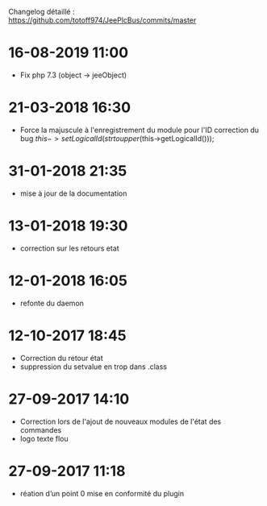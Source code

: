 Changelog détaillé :
<https://github.com/totoff974/JeePlcBus/commits/master>

16-08-2019 11:00
===

-   Fix php 7.3 (object -> jeeObject)

21-03-2018 16:30
===

-   Force la majuscule à l'enregistrement du module pour l'ID correction du bug 
    $this->setLogicalId(strtoupper($this->getLogicalId()));
    
31-01-2018 21:35
===

-   mise à jour de la documentation

13-01-2018 19:30
===

-   correction sur les retours etat

12-01-2018 16:05
===

-   refonte du daemon

12-10-2017 18:45
===

-   Correction du retour état
-	suppression du setvalue en trop dans .class

27-09-2017 14:10
===

-   Correction lors de l'ajout de nouveaux modules de l'état des commandes
-	logo texte flou

27-09-2017 11:18
===

-   réation d’un point 0 mise en conformité du plugin
